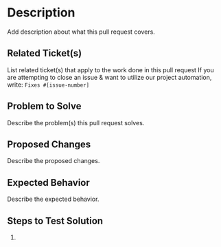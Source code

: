 # Description
Add description about what this pull request covers.

## Related Ticket(s)
List related ticket(s) that apply to the work done in this pull request
If you are attempting to close an issue & want to utilize our project automation, write: `Fixes #[issue-number]`

## Problem to Solve
Describe the problem(s) this pull request solves.

## Proposed Changes
Describe the proposed changes.

## Expected Behavior
Describe the expected behavior.

## Steps to Test Solution

1. 
